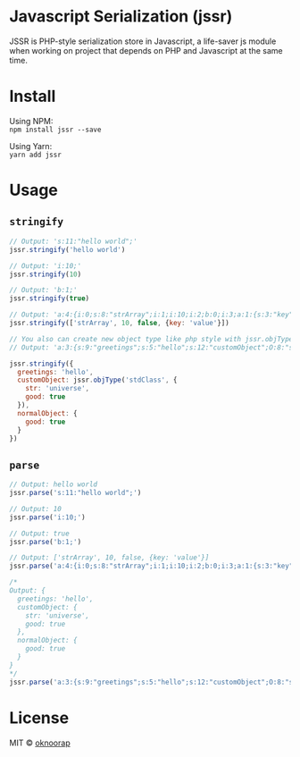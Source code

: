 # Javascript Serialization (jssr)
JSSR is PHP-style serialization store in Javascript, a life-saver js module when working on project that depends on PHP and Javascript at the same time.

# Install
Using NPM:  
`npm install jssr --save`

Using Yarn:  
`yarn add jssr`

# Usage

## `stringify`
```javascript
// Output: 's:11:"hello world";'
jssr.stringify('hello world')

// Output: 'i:10;'
jssr.stringify(10)

// Output: 'b:1;'
jssr.stringify(true)

// Output: 'a:4:{i:0;s:8:"strArray";i:1;i:10;i:2;b:0;i:3;a:1:{s:3:"key";s:5:"value";}}'
jssr.stringify(['strArray', 10, false, {key: 'value'}])

// You also can create new object type like php style with jssr.objType
// Output: 'a:3:{s:9:"greetings";s:5:"hello";s:12:"customObject";O:8:"stdClass":2:{s:3:"str";s:8:"universe";s:4:"good";b:1;}s:12:"normalObject";a:1:{s:4:"good";b:1;}}'

jssr.stringify({
  greetings: 'hello',
  customObject: jssr.objType('stdClass', {
    str: 'universe',
    good: true
  }),
  normalObject: {
    good: true
  }
})
```

## `parse`
```javascript
// Output: hello world
jssr.parse('s:11:"hello world";')

// Output: 10
jssr.parse('i:10;')

// Output: true
jssr.parse('b:1;')

// Output: ['strArray', 10, false, {key: 'value'}]
jssr.parse('a:4:{i:0;s:8:"strArray";i:1;i:10;i:2;b:0;i:3;a:1:{s:3:"key";s:5:"value";}}')

/*
Output: {
  greetings: 'hello',
  customObject: {
    str: 'universe',
    good: true
  },
  normalObject: {
    good: true
  }
}
*/
jssr.parse('a:3:{s:9:"greetings";s:5:"hello";s:12:"customObject";O:8:"stdClass":2:{s:3:"str";s:8:"universe";s:4:"good";b:1;}s:12:"normalObject";a:1:{s:4:"good";b:1;}}')
```

# License
MIT © [oknoorap](https://github.com/oknoorap)
